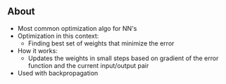 ## About
* Most common optimization algo for NN's
* Optimization in this context:
	* Finding best set of weights that minimize the error
* How it works:
	* Updates the weights in small steps based on gradient of the error function and the current input/output pair
* Used with backpropagation